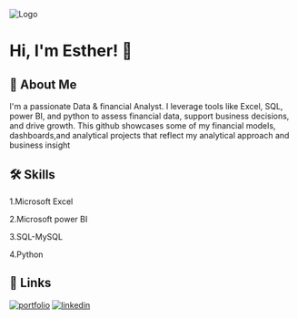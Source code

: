 
![Logo](https://github-readme-stats.vercel.app/api?username=Aniorji-Esther&&show_icons=true&title_color=ffffff&icon_color=bb2acf&text_color=daf7dc&bg_color=151515)


# Hi, I'm Esther! 👋 


## 🚀 About Me




I'm a passionate Data & financial Analyst.
I leverage tools like Excel, SQL, power BI, and python to assess financial data, support business decisions, and drive growth. 
This github showcases some of my financial models, dashboards,and analytical projects that reflect my analytical approach and business insight








## 🛠 Skills
1.Microsoft Excel

2.Microsoft power BI

3.SQL-MySQL

4.Python

## 🔗 Links
[![portfolio](https://img.shields.io/badge/my_portfolio-000?style=for-the-badge&logo=ko-fi&logoColor=white)](https://ANIORJI-ESTHER.com/)
[![linkedin](https://img.shields.io/badge/linkedin-0A66C2?style=for-the-badge&logo=linkedin&logoColor=white)](https://www.linkedin.com/)

